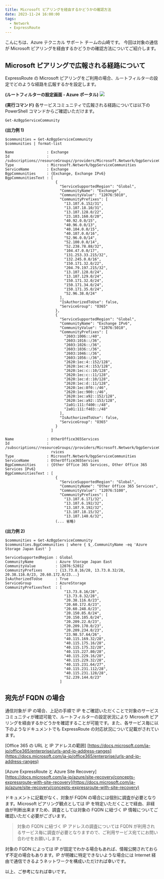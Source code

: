 ```yaml
---
title: Microsoft ピアリングを経由するかどうかの確認方法
date: 2023-11-24 16:00:00
tags:
  - Network
  - ExpressRoute
---
```


こんにちは、Azure テクニカル サポート チームの山崎です。
今回は対象の通信が Microsoft ピアリングを経由するかどうかの確認方法についてご紹介します。

## Microsoft ピアリングで広報される経路について

ExpressRoute の Microsoft ピアリングをご利用の場合、ルートフィルターの設定でどのような経路を広報するかを設定します。

**(ルートフィルターの設定画面 - Azure ポータル)**
![](./judge-via-ms-peering/judge-via-ms-peering-01.png) 


**(実行コマンド)**
各サービスコミュニティで広報される経路については以下の PowerShell コマンドからご確認いただけます。

~~~
Get-AzBgpServiceCommunity
~~~


**(出力例 1)**
~~~
$communities = Get-AzBgpServiceCommunity
$communities | format-list

Name               : Exchange
Id                 : /subscriptions//resourceGroups//providers/Microsoft.Network/bgpServiceCommunities/Exchange
Type               : Microsoft.Network/bgpServiceCommunities
ServiceName        : Exchange
BgpCommunities     : {Exchange, Exchange IPv6}
BgpCommunitiesText : [
                       {
                         "ServiceSupportedRegion": "Global",
                         "CommunityName": "Exchange",
                         "CommunityValue": "12076:5010",
                         "CommunityPrefixes": [
                           "13.107.6.152/31",
                           "13.107.18.10/31",
                           "13.107.128.0/22",
                           "23.103.160.0/20",
                           "40.92.0.0/15",
                           "40.96.0.0/13",
                           "40.104.0.0/15",
                           "40.107.0.0/16",
                           "52.96.0.0/14",
                           "52.100.0.0/14",
                           "52.238.78.88/32",
                           "104.47.0.0/17",
                           "131.253.33.215/32",
                           "132.245.0.0/16",
                           "150.171.32.0/22",
                           "204.79.197.215/32",
                           "13.107.128.0/24",
                           "13.107.129.0/24",
                           "150.171.32.0/24",
                           "150.171.34.0/24",
                           "150.171.35.0/24",
                           "52.96.38.0/24"
                         ],
                         "IsAuthorizedToUse": false,
                         "ServiceGroup": "O365"
                       },
                       {
                         "ServiceSupportedRegion": "Global",
                         "CommunityName": "Exchange IPv6",
                         "CommunityValue": "12076:5010",
                         "CommunityPrefixes": [
                           "2603:1006::/40",
                           "2603:1016::/36",
                           "2603:1026::/36",
                           "2603:1036::/36",
                           "2603:1046::/36",
                           "2603:1056::/36",
                           "2620:1ec:4::152/128",
                           "2620:1ec:4::153/128",
                           "2620:1ec:c::10/128",
                           "2620:1ec:c::11/128",
                           "2620:1ec:d::10/128",
                           "2620:1ec:d::11/128",
                           "2620:1ec:8f0::/46",
                           "2620:1ec:900::/46",
                           "2620:1ec:a92::152/128",
                           "2620:1ec:a92::153/128",
                           "2a01:111:f400::/48",
                           "2a01:111:f403::/48"
                         ],
                         "IsAuthorizedToUse": false,
                         "ServiceGroup": "O365"
                       }
                     ]

Name               : OtherOffice365Services
Id                 : /subscriptions//resourceGroups//providers/Microsoft.Network/bgpServiceCommunities/OtherOffice365Se
                     rvices
Type               : Microsoft.Network/bgpServiceCommunities
ServiceName        : OtherOffice365Services
BgpCommunities     : {Other Office 365 Services, Other Office 365 Services IPv6}
BgpCommunitiesText : [
                       {
                         "ServiceSupportedRegion": "Global",
                         "CommunityName": "Other Office 365 Services",
                         "CommunityValue": "12076:5100",
                         "CommunityPrefixes": [
                           "13.107.6.171/32",
                           "13.107.6.192/32",
                           "13.107.9.192/32",
                           "13.107.18.15/32",
                           "13.107.140.6/32",
                       (... 省略)
~~~

**(出力例 2)**
~~~
$communities = Get-AzBgpServiceCommunity
$communities.BgpCommunities | where { $_.CommunityName -eq 'Azure Storage Japan East' }

ServiceSupportedRegion : Global
CommunityName          : Azure Storage Japan East
CommunityValue         : 12076:52012
CommunityPrefixes      : {13.73.8.16/28, 13.73.8.32/28, 20.38.116.0/23, 20.60.172.0/23...}
IsAuthorizedToUse      : True
ServiceGroup           : AzureStorage
CommunityPrefixesText  : [
                           "13.73.8.16/28",
                           "13.73.8.32/28",
                           "20.38.116.0/23",
                           "20.60.172.0/23",
                           "20.60.248.0/23",
                           "20.150.85.0/24",
                           "20.150.105.0/24",
                           "20.209.22.0/23",
                           "20.209.170.0/23",
                           "20.209.234.0/23",
                           "23.98.57.64/26",
                           "40.115.169.32/28",
                           "40.115.175.16/28",
                           "40.115.175.32/28",
                           "40.115.227.80/28",
                           "40.115.229.16/28",
                           "40.115.229.32/28",
                           "40.115.231.64/27",
                           "40.115.231.112/28",
                           "40.115.231.128/28",
                           "52.239.144.0/23"
                         ]
~~~

## 宛先が FQDN の場合

通信対象が IP の場合、上記の手順で IP をご確認いただくことで対象のサービスコミュニティが確認可能で、ルートフィルターの設定状況により Microsoft ピアリングを経由するかどうかを確認することが可能です。また、各サービス毎に以下のようなドキュメントでも ExpressRoute の対応状況について記載がされています。

  [Office 365 の URL と IP アドレスの範囲]
  [https://docs.microsoft.com/ja-jp/office365/enterprise/urls-and-ip-address-ranges](https://docs.microsoft.com/ja-jp/office365/enterprise/urls-and-ip-address-ranges)

  [Azure ExpressRoute と Azure Site Recovery]
  [https://docs.microsoft.com/ja-jp/azure/site-recovery/concepts-expressroute-with-site-recovery](https://docs.microsoft.com/ja-jp/azure/site-recovery/concepts-expressroute-with-site-recovery)

ドキュメントに記載がなく、対象が FQDN の場合には個別に調査が必要となります。Microsoft ピアリング観点としては IP を特定いただくことで経由、非経由が判断出来ますため、調査としては対象の FQDN に紐づく IP 情報についてご確認いただく必要がございます。

> 対象の FQDN に紐づく IP アドレスの調査については FQDN が利用されるサービス毎に調査が必要となりますので、ご利用サービス宛てにお問い合わせをお願いします。

対象の FQDN によっては IP が固定でわかる場合もあれば、情報公開されておらず不定の場合もあります。IP が明確に特定できないような場合には Internet 経由で通信できるようネットワークを構成いただければ幸いです。

以上、ご参考になれば幸いです。


